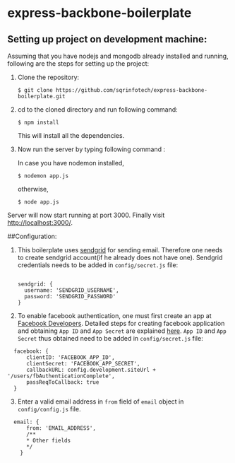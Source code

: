 express-backbone-boilerplate
===============

## Setting up project on development machine:

Assuming that you have nodejs and mongodb already installed and running, following are the steps for setting up the project:

1. Clone the repository:
	```
	$ git clone https://github.com/sqrinfotech/express-backbone-boilerplate.git
	```

2. cd to the cloned directory and run following command:
	```
	$ npm install
	```
   This will install all the dependencies.

3. Now run the server by typing following command :

	In case you have nodemon installed,
	```
	$ nodemon app.js
	```
	otherwise,
	```
	$ node app.js
	```
Server will now start running at port 3000. Finally visit [http://localhost:3000/](http://localhost:3000/).

##Configuration:

1. This boilerplate uses [sendgrid](http://sendgrid.com/) for sending email. Therefore one needs to create sendgrid account(if he already does not have one). Sendgrid credentials needs to be added in `config/secret.js` file:

	```

	sendgrid: {
      username: 'SENDGRID_USERNAME',
      password: 'SENDGRID_PASSWORD'
 	}

	```

2. To enable facebook authentication, one must first create an app at [Facebook Developers](https://developers.facebook.com/). Detailed steps for creating facebook application and obtaining `App ID` and `App Secret` are explained [here](https://github.com/sqrinfotech/express-backbone-boilerplate/blob/master/create-facebook-application-to-get-appId-and-appSecret.md). `App ID` and `App Secret` thus obtained need to be added in `config/secret.js` file:

  ```
    facebook: {
        clientID: 'FACEBOOK_APP_ID',
        clientSecret: 'FACEBOOK_APP_SECRET',
        callbackURL: config.development.siteUrl + '/users/fbAuthenticationComplete',
        passReqToCallback: true
    }
  ```
  
3. Enter a valid email address in `from` field of `email` object in `config/config.js` file.
    
  ```
    email: {
        from: 'EMAIL_ADDRESS',
        /**
        * Other fields
        */
      }
  ```